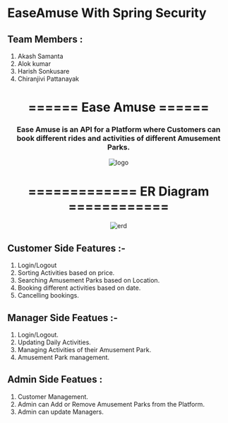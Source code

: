 # EaseAmuse With Spring Security
## Team Members :
1. Akash Samanta
2. Alok kumar
3. Harish Sonkusare
4. Chiranjivi Pattanayak

<div align="center">

# ====== Ease Amuse ======

### Ease Amuse is an API for a Platform where Customers can book different rides and activities of different Amusement Parks. 

<img  src="https://github.com/aks-samanta/EaseAmuse/blob/main/src/main/resources/static/amusement.png" alt="logo" align="center" >

# ============= ER Diagram ============
<img src="https://github.com/aks-samanta/EaseAmuse/blob/main/src/main/resources/static/easeAmuseERD.png" alt="erd" align="center">
</div>



## Customer Side Features :-
1. Login/Logout
2. Sorting Activities based on price.
3. Searching Amusement Parks based on Location.
4. Booking different activities based on date.
5. Cancelling bookings.

## Manager Side Featues :-
1. Login/Logout.
2. Updating Daily Activities.
3. Managing Activities of their Amusement Park.
4. Amusement Park management.

## Admin Side Featues :
1. Customer Management.
2. Admin can Add or Remove Amusement Parks from the Platform.
3. Admin can update Managers.
